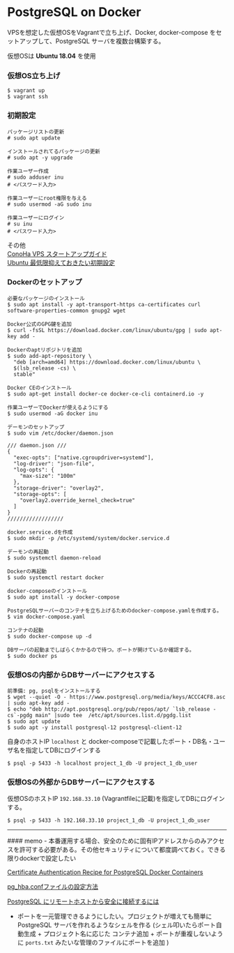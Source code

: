 # PostgreSQL on Docker

VPSを想定した仮想OSをVagrantで立ち上げ、Docker, docker-compose をセットアップして、PostgreSQL サーバを複数台構築する。

仮想OSは **Ubuntu 18.04** を使用


### 仮想OS立ち上げ
```
$ vagrant up
$ vagrant ssh
```

### 初期設定
```
パッケージリストの更新
# sudo apt update

インストールされてるパッケージの更新
# sudo apt -y upgrade

作業ユーザー作成
# sudo adduser inu
# <パスワード入力>

作業ユーザーにroot権限を与える
# sudo usermod -aG sudo inu

作業ユーザーにログイン
# su inu
# <パスワード入力>
```
その他  
[ConoHa VPS スタートアップガイド](https://support.conoha.jp/vps/guide/vpsstartup/?btn_id=top_guide-vpsstartup)  
[Ubuntu 最低限抑えておきたい初期設定](https://qiita.com/kotarella1110/items/f638822d64a43824dfa4)  


### Dockerのセットアップ
```
必要なパッケージのインストール
$ sudo apt install -y apt-transport-https ca-certificates curl software-properties-common gnupg2 wget

Docker公式のGPG鍵を追加
$ curl -fsSL https://download.docker.com/linux/ubuntu/gpg | sudo apt-key add -

Dockerのaptリポジトリを追加
$ sudo add-apt-repository \
  "deb [arch=amd64] https://download.docker.com/linux/ubuntu \
  $(lsb_release -cs) \
  stable"

Docker CEのインストール
$ sudo apt-get install docker-ce docker-ce-cli containerd.io -y

作業ユーザーでDockerが使えるようにする
$ sudo usermod -aG docker inu

デーモンのセットアップ
$ sudo vim /etc/docker/daemon.json

/// daemon.json ///
{
  "exec-opts": ["native.cgroupdriver=systemd"],
  "log-driver": "json-file",
  "log-opts": {
    "max-size": "100m"
  },
  "storage-driver": "overlay2",
  "storage-opts": [
    "overlay2.override_kernel_check=true"
  ]
}
//////////////////

docker.service.dを作成
$ sudo mkdir -p /etc/systemd/system/docker.service.d

デーモンの再起動
$ sudo systemctl daemon-reload

Dockerの再起動
$ sudo systemctl restart docker

docker-composeのインストール
$ sudo apt install -y docker-compose

PostgreSQLサーバーのコンテナを立ち上げるためのdocker-compose.yamlを作成する。
$ vim docker-compose.yaml

コンテナの起動
$ sudo docker-compose up -d

DBサーバの起動までしばらくかかるので待つ。ポートが開けているか確認する。
$ sudo docker ps
```

### 仮想OSの内部からDBサーバーにアクセスする
```
前準備: pg, psqlをインストールする
$ wget --quiet -O - https://www.postgresql.org/media/keys/ACCC4CF8.asc | sudo apt-key add -
$ echo "deb http://apt.postgresql.org/pub/repos/apt/ `lsb_release -cs`-pgdg main" |sudo tee  /etc/apt/sources.list.d/pgdg.list
$ sudo apt update
$ sudo apt -y install postgresql-12 postgresql-client-12
```
自身のホストIP `localhost` と docker-composeで記載したポート・DB名・ユーザ名を指定してDBにログインする
```
$ psql -p 5433 -h localhost project_1_db -U project_1_db_user
```

### 仮想OSの外部からDBサーバーにアクセスする
仮想OSのホストIP `192.168.33.10` (Vagrantfileに記載)を指定してDBにログインする。
```
$ psql -p 5433 -h 192.168.33.10 project_1_db -U project_1_db_user
```

<hr>
#### memo
- 本番運用する場合、安全のために固有IPアドレスからのみアクセスを許可する必要がある。その他セキュリティについて都度調べておく。できる限りdockerで設定したい  

[Certificate Authentication Recipe for PostgreSQL Docker Containers](https://info.crunchydata.com/blog/ssl-certificate-authentication-postgresql-docker-containers)  

[pg_hba.confファイルの設定方法](https://www.dbonline.jp/postgresql/ini/index2.html)  

[PostgreSQL にリモートホストから安全に接続するには](https://qiita.com/tom-sato/items/d5f722fd02ed76db5440)  
- ポートを一元管理できるようにしたい。プロジェクトが増えても簡単に PostgreSQL サーバを作れるようなシェルを作る (シェル叩いたらポート自動生成 + プロジェクト名に応じた コンテナ追加 + ポートが重複しないように `ports.txt` みたいな管理のファイルにポートを追加 )
